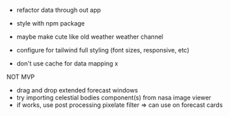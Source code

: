 - refactor data through out app
- style with npm package
- maybe make cute like old weather weather channel

- configure for tailwind full styling (font sizes, responsive, etc)

- don't use cache for data mapping x

NOT MVP

- drag and drop extended forecast windows
- try importing celestial bodies component(s) from nasa image viewer
- if works, use post processing pixelate filter => can use on forecast cards
